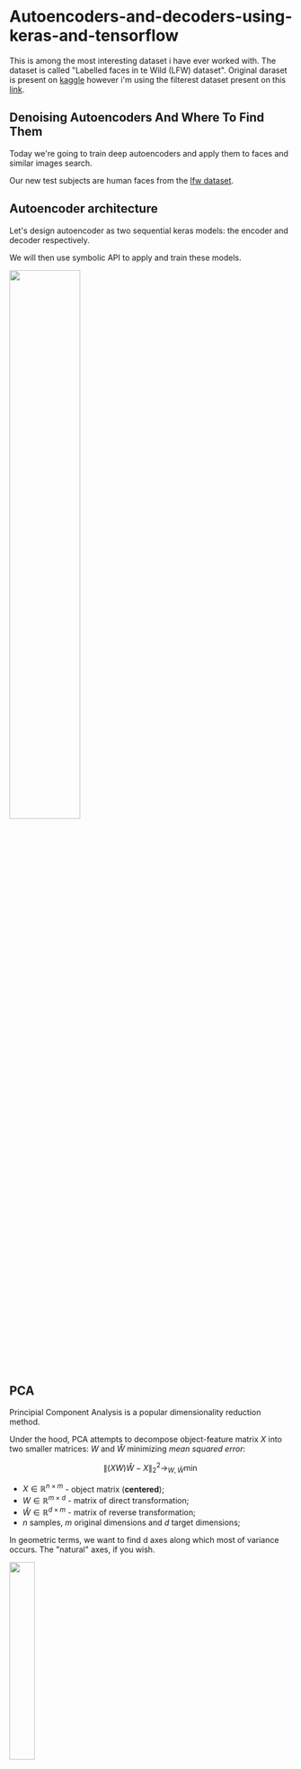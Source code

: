 # Autoencoders-and-decoders-using-keras-and-tensorflow

This is among the most interesting dataset i have ever worked with. The dataset is called "Labelled faces in te Wild (LFW) dataset". Original daraset is present on [kaggle](https://www.kaggle.com/jessicali9530/lfw-dataset) however i'm using the filterest dataset present on this [link](http://vis-www.cs.umass.edu/lfw/).

## Denoising Autoencoders And Where To Find Them

Today we're going to train deep autoencoders and apply them to faces and similar images search.

Our new test subjects are human faces from the [lfw dataset](http://vis-www.cs.umass.edu/lfw/).

## Autoencoder architecture

Let's design autoencoder as two sequential keras models: the encoder and decoder respectively.

We will then use symbolic API to apply and train these models.

<img src="https://upload.wikimedia.org/wikipedia/commons/thumb/2/28/Autoencoder_structure.png/350px-Autoencoder_structure.png" style="width:50%">


## PCA

Principial Component Analysis is a popular dimensionality reduction method. 

Under the hood, PCA attempts to decompose object-feature matrix $X$ into two smaller matrices: $W$ and $\hat W$ minimizing _mean squared error_:

$$\|(X W) \hat{W} - X\|^2_2 \to_{W, \hat{W}} \min$$
- $X \in \mathbb{R}^{n \times m}$ - object matrix (**centered**);
- $W \in \mathbb{R}^{m \times d}$ - matrix of direct transformation;
- $\hat{W} \in \mathbb{R}^{d \times m}$ - matrix of reverse transformation;
- $n$ samples, $m$ original dimensions and $d$ target dimensions;

In geometric terms, we want to find d axes along which most of variance occurs. The "natural" axes, if you wish.

<img src="https://upload.wikimedia.org/wikipedia/commons/9/90/PCA_fish.png" style="width:30%">


PCA can also be seen as a special case of an autoencoder.

* __Encoder__: X -> Dense(d units) -> code
* __Decoder__: code -> Dense(m units) -> X

Where Dense is a fully-connected layer with linear activaton:   $f(X) = W \cdot X + \vec b $


Note: the bias term in those layers is responsible for "centering" the matrix i.e. substracting mean.



# Going deeper: convolutional autoencoder

PCA is neat but surely we can do better. This time we want you to build a deep convolutional autoencoder by... stacking more layers.

## Encoder

The **encoder** part is pretty standard, we stack convolutional and pooling layers and finish with a dense layer to get the representation of desirable size (`code_size`).

I recommend to use `activation='relu'` for all convolutional and dense layers.

I recommend to repeat (conv, pool) 4 times with kernel size (3, 3), `padding='same'` and the following numbers of output channels: `32, 64, 128, 256`.

Remember to flatten (`L.Flatten()`) output before adding the last dense layer!

## Decoder

For **decoder** we will use so-called "transpose convolution". 

Traditional convolutional layer takes a patch of an image and produces a number (patch -> number). In "transpose convolution" we want to take a number and produce a patch of an image (number -> patch). We need this layer to "undo" convolutions in encoder. 
Here's how "transpose convolution" works:
<img src="https://www.researchgate.net/profile/Amit_Kumar180/publication/315817224/figure/fig2/AS:480641256038401@1491605213810/A-simplified-version-of-the-convolution-tree-with-deconvolution-branches.png" style="width:60%">

Our decoder starts with a dense layer to "undo" the last layer of encoder. Remember to reshape its output to "undo" `L.Flatten()` in encoder.

Now we're ready to undo (conv, pool) pairs. For this we need to stack 4 `L.Conv2DTranspose` layers with the following numbers of output channels: `128, 64, 32, 3`. Each of these layers will learn to "undo" (conv, pool) pair in encoder. For the last `L.Conv2DTranspose` layer use `activation=None` because that is our final image.


## Denoising Autoencoder

Let's now turn our model into a denoising autoencoder:
<img src="https://www.cs.umd.edu/~zwicker/projectpages/DenoisingAutoencoderPriors-Arxiv17-teaser.jpg" style="width:40%">

We'll keep the model architecture, but change the way it is trained. In particular, we'll corrupt its input data randomly with noise before each epoch.

There are many strategies to introduce noise: adding gaussian white noise, occluding with random black rectangles, etc. We will add gaussian white noise.



## Image retrieval with autoencoders

First thing we can do is image retrieval aka image search. We will give it an image and find similar images in latent space:

To speed up retrieval process, one should use Locality Sensitive Hashing on top of encoded vectors. This [technique](https://erikbern.com/2015/07/04/benchmark-of-approximate-nearest-neighbor-libraries.html) can narrow down the potential nearest neighbours of our image in latent space (encoder code). We will caclulate nearest neighbours in brute force way for simplicity.


### In the end, you will also be able to generate more images from an input image which are similar to each other.

Play with it & Enjoy weird face expressions you can generate!!
